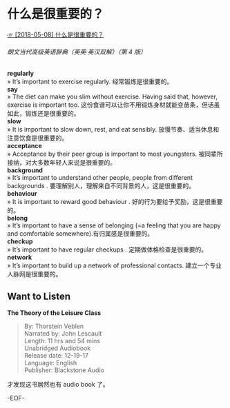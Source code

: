 # 什么是很重要的？  
[☞ [2018-05-08] 什么是很重要的？ ](https://mp.weixin.qq.com/s/WpuYOVU5d4IpwQHJ26fgdQ)    
  
###### 朗文当代高级英语辞典（英英·英汉双解）（第 4 版）  
**regularly**  
» It’s important to exercise regularly. 经常锻炼是很重要的。  
**say**  
» The diet can make you slim without exercise. Having said that, however, exercise is important too. 这份食谱可以让你不用锻炼身材就能变苗条，但话虽如此，锻炼还是很重要的。  
**slow**  
» It is important to slow down, rest, and eat sensibly. 放慢节奏、适当休息和注意饮食是很重要的。  
**acceptance**  
» Acceptance by their peer group is important to most youngsters. 被同辈所接纳，对大多数年轻人来说是很重要的。  
**background**  
» It’s important to understand other people, people from different backgrounds . 要理解别人，理解来自不同背景的人，这是很重要的。  
**behaviour**  
» It is important to reward good behaviour . 好的行为要给予奖励，这是很重要的。  
**belong**  
» It’s important to have a sense of belonging (=a feeling that you are happy and comfortable somewhere).有归属感是很重要的。  
**checkup**  
» It’s important to have regular checkups . 定期做体格检查是很重要的。  
**network**  
» It’s important to build up a network of professional contacts. 建立一个专业人脉网是很重要的。  
  
  
## Want to Listen  
**The Theory of the Leisure Class**  
>By: Thorstein Veblen  
Narrated by: John Lescault  
Length: 11 hrs and 54 mins  
Unabridged Audiobook  
Release date: 12-19-17  
Language: English  
Publisher: Blackstone Audio  
  
才发现这书居然也有 audio book 了。  
  
-EOF-  
